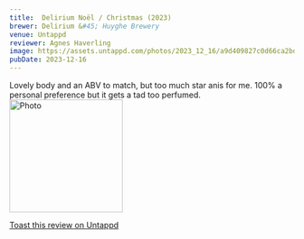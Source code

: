 ```yaml
---
title:  Delirium Noël / Christmas (2023)
brewer: Delirium &#45; Huyghe Brewery
venue: Untappd
reviewer: Agnes Haverling
image: https://assets.untappd.com/photos/2023_12_16/a9d409827c0d66ca2bd3dfe3f9f0d858_200x200.jpg
pubDate: 2023-12-16
---
```


Lovely body and  an ABV to match, but too much star anis for me. 100% a personal preference but it gets a tad too perfumed.
						  <br />
						  <img height="200" width="200" src="https://assets.untappd.com/photos/2023_12_16/a9d409827c0d66ca2bd3dfe3f9f0d858_200x200.jpg" alt="Photo">         
						
[Toast this review on Untappd](https://untappd.com/user/&#45;Spacebacon&#45;/checkin/1339818216)
